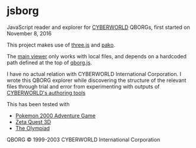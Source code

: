 # jsborg
JavaScript reader and explorer for [CYBERWORLD](http://wayback.archive.org/web/20030202000627/http://www.cyberworldcorp.com/) QBORGs, first started on November 8, 2016

This project makes use of [three.js](https://github.com/mrdoob/three.js/) and [pako](https://github.com/nodeca/pako).

The [main viewer](qborgprototype.html) only works with local files, and depends on a hardcoded path defined at the top of [qborg.js](qborg.js).

I have no actual relation with CYBERWORLD International Corporation. I wrote this QBORG explorer while discovering the structure of the relevant files through trial and error from experimenting with outputs of [CYBERWORLD's authoring tools](http://web.archive.org/web/20030204221240/http://www.cwarp.com:80/downloads/index.html)

This has been tested with
* [Pokemon 2000 Adventure Game](http://web.archive.org/web/20010626161029/http://p2kmovie.warnerbros.com/worlds.html)
* [Zeta Quest 3D](http://web.archive.org/web/20020706213551/http://www2.warnerbros.com/web/zeta-kids/quest.jsp)
* [The Olympiad](http://wayback.archive.org/web/20021204151916/http://www.cyberworldcorp.com:80/new/featureworlds/featworlds_cs_olympiad.asp)

QBORG &copy; 1999-2003 CYBERWORLD International Corporation 
